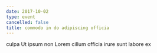```yaml
---
date: 2017-10-02
type: event
cancelled: false
title: commodo in do adipiscing officia
---
```

culpa Ut ipsum non Lorem cillum officia irure sunt labore ex